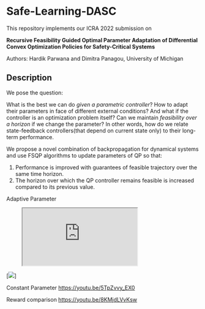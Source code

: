 # Safe-Learning-DASC

This repository implements our ICRA 2022 submission on 

**Recursive Feasibility Guided Optimal Parameter Adaptation of Differential Convex Optimization Policies for Safety-Critical Systems**

Authors: Hardik Parwana and Dimitra Panagou, University of Michigan

## Description
We pose the question: 

What is the best we can do *given a parametric controller*? How to adapt their parameters in face of different external conditions? And what if the controller is an optimization problem itself? Can we maintain *feasibility over a horizon* if we change the parameter? In other words, how do we relate state-feedback controllers(that depend on current state only) to their long-term performance.

We propose a novel combination of backpropagation for dynamical systems and use FSQP algorithms to update parameters of QP so that:
1. Performance is improved with guarantees of feasible trajectory over the same time horizon.
2. The horizon over which the QP controller remains feasible is increased compared to its previous value.

Adaptive Parameter
<figure class="video_container">
  <iframe src="https://youtu.be/WIWQghdr8pQ" frameborder="1" allowfullscreen="true"> </iframe>
</figure>

[![](https://youtu.be/WIWQghdr8pQ)]

Constant Parameter
https://youtu.be/5TpZvvy_EX0

Reward comparison
https://youtu.be/8KMjdLVvKsw

